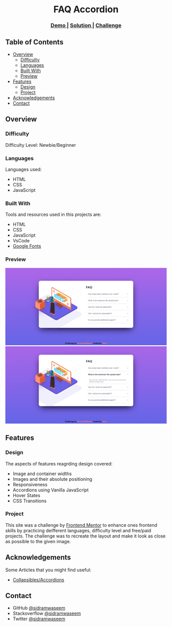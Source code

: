 <h1 align="center">FAQ Accordion</h1>

<div align="center">
  <h3>
    <a href="https://faq-accordion-frontendmentor.netlify.app/">
      Demo
    </a>
    <span> | </span>
    <a href="https://github.com/sidramwaseem/Frontend-Projects/tree/main/JavaScript/Newbie/FAQ%20accordion%20card">
      Solution
    </a>
    <span> | </span>
    <a href="https://www.frontendmentor.io/challenges/faq-accordion-card-XlyjD0Oam">
      Challenge
    </a>
  </h3>
</div>

<!-- TABLE OF CONTENTS -->

## Table of Contents

- [Overview](#overview)
  - [Difficulty](#difficulty)
  - [Languages](#languages)
  - [Built With](#built-with)
  - [Preview](#preview)
- [Features](#features)
  - [Design](#design)
  - [Project](#project)
- [Acknowledgements](#acknowledgements)
- [Contact](#contact)


<!-- OVERVIEW -->

## Overview

### Difficulty 
Difficulty Level: Newbie/Beginner

### Languages
Languages used: 
- HTML 
- CSS
- JavaScript
### Built With

Tools and resources used in this projects are:
- HTML
- CSS
- JavaScript
- VsCode
- [Google Fonts](https://fonts.google.com/)
### Preview

![screenshot](https://github.com/sidramwaseem/Frontend-Projects/blob/main/JavaScript/Newbie/FAQ%20accordion%20card/preview/ss1.png?raw=true)
![screenshot](https://github.com/sidramwaseem/Frontend-Projects/blob/main/JavaScript/Newbie/FAQ%20accordion%20card/preview/ss2.png?raw=true)



## Features

### Design
The aspects of features reagrding design covered:
- Image and container widths
- Images and their absolute positioning
- Responsiveness
- Accordions using Vanilla JavaScript
- Hover States
- CSS Transitions

### Project

This site was a challenge by [Frontend Mentor](https://www.frontendmentor.io/challenges) to enhance ones frontend skills by practicing deifferent languages, difficulty level and free/paid projects.
The challenge was to recreate the layout and make it look as close as possible to the given image.

## Acknowledgements
Some Articles that you might find useful:  
- [Collapsibles/Accordions](https://www.w3schools.com/howto/howto_js_accordion.asp)

## Contact
- GitHub [@sidramwaseem](https://github.com/sidramwaseem)
- Stackoverflow [@sidramwaseem](https://stackoverflow.com/users/15072792/sidramwaseem)
- Twitter [@sidramwaseem](https://twitter.com/sidramwaseem)
